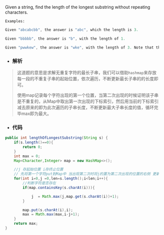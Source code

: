 Given a string, find the length of the longest substring without repeating characters.


`Examples:`
```java
Given "abcabcbb", the answer is "abc", which the length is 3.

Given "bbbbb", the answer is "b", with the length of 1.

Given "pwwkew", the answer is "wke", with the length of 3. Note that the answer must be a substring, "pwke" is a subsequence and not a substring.
```

- ### 解析
> 这道题的意思是求解无重复字符的最长子串，我们可以借助`hashmap`来存放每一段的不重复子串的起始位置，依次遍历，不断更新最长子串的的长度即可。
>
>使用map记录每个字符出现的第一个位置，当第二次出现的时候证明该子串是不重复的，从Map中取出第一次出现的下标索引，然后用当前的下标索引减去原来的即为此次遍历的子串长度，不断更新最大子串长度的值，循环完毕max即为最大。


- ### 代码
```java
public int lengthOfLongestSubstring(String s) {
    if(s.length()==0){
        return 0;
    }
    int max = 0;
    Map<Character,Integer> map = new HashMap<>();

    //j 存起始位置 i存终止位置
    // 先将第一个字符put到Map中 当出现第二次时将j的置为第二次出现的位置的右侧 更新max
    for(int i=0,j =0,len=s.length();i<len;i++){
        //判断字符是否存在
        if(map.containsKey(s.charAt(i))){

            j  = Math.max(j,map.get(s.charAt(i))+1);
        }

        map.put(s.charAt(i),i);
        max = Math.max(max,i-j+1);
    }
    return max;
}
```
